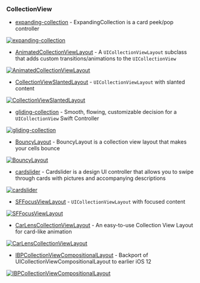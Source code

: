 ### CollectionView

* [expanding-collection](https://github.com/Ramotion/expanding-collection) - ExpandingCollection is a card peek/pop controller

[![expanding-collection](https://raw.githubusercontent.com/Ramotion/expanding-collection/master/expanding-collection.gif)](https://github.com/Ramotion/expanding-collection)

* [AnimatedCollectionViewLayout](https://github.com/KelvinJin/AnimatedCollectionViewLayout) - A `UICollectionViewLayout` subclass that adds custom transitions/animations to the `UICollectionView`

[![AnimatedCollectionViewLayout](https://camo.githubusercontent.com/7b304623ffbb82b31d5c6ee02e03fffdc1d9bb84/687474703a2f2f692e696d6775722e636f6d2f6a6f4131656d422e676966)](https://github.com/KelvinJin/AnimatedCollectionViewLayout)

* [CollectionViewSlantedLayout](https://github.com/yacir/CollectionViewSlantedLayout) - `UICollectionViewLayout` with slanted content

[![CollectionViewSlantedLayout](https://user-images.githubusercontent.com/2587473/34458447-9f434c8a-edd3-11e7-98b7-f32b4284268d.gif)](https://github.com/yacir/CollectionViewSlantedLayout)

* [gliding-collection](https://github.com/Ramotion/gliding-collection) - Smooth, flowing, customizable decision for a `UICollectionView` Swift Controller

[![gliding-collection](https://raw.githubusercontent.com/Ramotion/gliding-collection/master/assets/gliding-collection.gif)](https://github.com/Ramotion/gliding-collection)

* [BouncyLayout](https://github.com/roberthein/BouncyLayout) - BouncyLayout is a collection view layout that makes your cells bounce

[![BouncyLayout](https://raw.githubusercontent.com/roberthein/BouncyLayout/master/art/gifs/02.gif)](https://github.com/roberthein/BouncyLayout)

* [cardslider](https://github.com/Ramotion/cardslider) -  Cardslider is a design UI controller that allows you to swipe through cards with pictures and accompanying descriptions

[![cardslider](https://raw.githubusercontent.com/Ramotion/cardslider/master/iOS_Card_Slider.gif)](https://github.com/Ramotion/cardslider)

* [SFFocusViewLayout](https://github.com/fdzsergio/SFFocusViewLayout) - `UICollectionViewLayout` with focused content

[![SFFocusViewLayout](https://raw.githubusercontent.com/fdzsergio/SFFocusViewLayout/master/Screenshots/SFFocusViewLayout.gif)](https://github.com/fdzsergio/SFFocusViewLayout)

* [CarLensCollectionViewLayout](https://github.com/netguru/CarLensCollectionViewLayout) - An easy-to-use Collection View Layout for card-like animation

[![CarLensCollectionViewLayout](https://user-images.githubusercontent.com/18245585/50694808-2b795e80-103b-11e9-839d-f2d8dc533bb4.gif)](https://github.com/netguru/CarLensCollectionViewLayout)

* [IBPCollectionViewCompositionalLayout](https://github.com/kishikawakatsumi/IBPCollectionViewCompositionalLayout) - Backport of UICollectionViewCompositionalLayout to earlier iOS 12

[![IBPCollectionViewCompositionalLayout](https://user-images.githubusercontent.com/40610/62560784-c29be280-b8b8-11e9-970f-d939b2713f93.gif)](https://github.com/kishikawakatsumi/IBPCollectionViewCompositionalLayout)